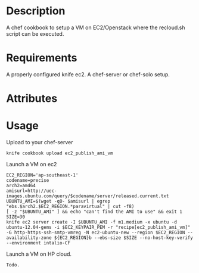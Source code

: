 Description
===========

A chef cookbook to setup a VM on EC2/Openstack where the recloud.sh script can
be executed.

Requirements
============

A properly configured knife ec2.
A chef-server or chef-solo setup.

Attributes
==========

Usage
=====

Upload to your chef-server

    knife cookbook upload ec2_publish_ami_vm

Launch a VM on ec2

    EC2_REGION='ap-southeast-1'
    codename=precise
    arch2=amd64
    amisurl=http://uec-images.ubuntu.com/query/$codename/server/released.current.txt
    UBUNTU_AMI=$(wget -qO- $amisurl | egrep "ebs.$arch2.$EC2_REGION.*paravirtual" | cut -f8)
    [ -z "$UBUNTU_AMI" ] && echo "can't find the AMI to use" && exit 1
    SIZE=30
    knife ec2 server create -I $UBUNTU_AMI -f m1.medium -x ubuntu -d ubuntu-12.04-gems -i $EC2_KEYPAIR_PEM -r "recipe[ec2_publish_ami_vm]" -G http-https-ssh-smtp-vmreg -N ec2-ubuntu-new --region $EC2_REGION --availability-zone ${EC2_REGION}b --ebs-size $SIZE --no-host-key-verify --environment intalio-CF

Launch a VM on HP cloud.

    Todo.

